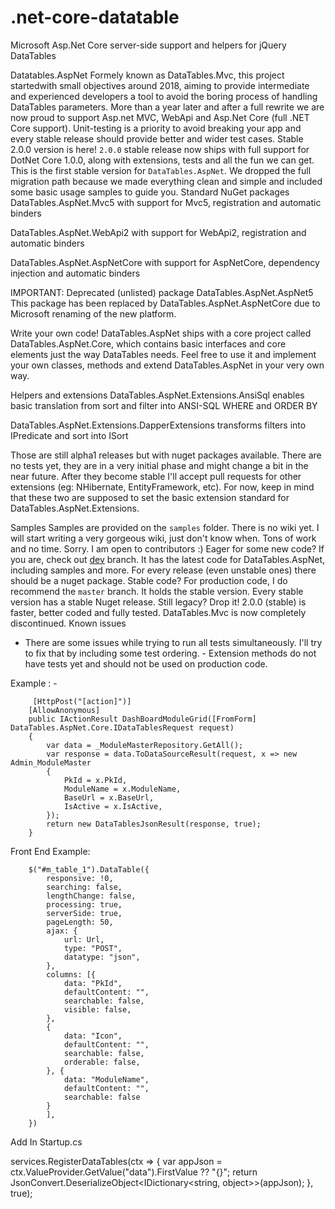 # .net-core-datatable
Microsoft Asp.Net Core server-side support and helpers for jQuery DataTables

Datatables.AspNet
Formely known as DataTables.Mvc, this project startedwith small objectives around 2018, aiming to provide intermediate and experienced developers a tool to avoid the boring process of handling DataTables parameters.
More than a year later and after a full rewrite we are now proud to support Asp.net MVC, WebApi and Asp.Net Core (full .NET Core support).
Unit-testing is a priority to avoid breaking your app and every stable release should provide better and wider test cases.
Stable 2.0.0 version is here!
`2.0.0` stable release now ships with full support for DotNet Core 1.0.0, along with extensions, tests and all the fun we can get. This is the first stable version for `DataTables.AspNet`. We dropped the full migration path because we made everything clean and simple and included some basic usage samples to guide you.
Standard NuGet packages
DataTables.AspNet.Mvc5 with support for Mvc5, registration and automatic binders

DataTables.AspNet.WebApi2 with support for WebApi2, registration and automatic binders

DataTables.AspNet.AspNetCore with support for AspNetCore, dependency injection and automatic binders

IMPORTANT: Deprecated (unlisted) package
DataTables.AspNet.AspNet5
This package has been replaced by DataTables.AspNet.AspNetCore due to Microsoft renaming of the new platform.

Write your own code!
DataTables.AspNet ships with a core project called DataTables.AspNet.Core, which contains basic interfaces and core elements just the way DataTables needs.
Feel free to use it and implement your own classes, methods and extend DataTables.AspNet in your very own way.

Helpers and extensions
DataTables.AspNet.Extensions.AnsiSql enables basic translation from sort and filter into ANSI-SQL WHERE and ORDER BY

DataTables.AspNet.Extensions.DapperExtensions transforms filters into IPredicate and sort into ISort

Those are still alpha1 releases but with nuget packages available. There are no tests yet, they are in a very initial phase and might change a bit in the near future. After they become stable I'll accept pull requests for other extensions (eg: NHibernate, EntityFramework, etc). For now, keep in mind that these two are supposed to set the basic extension standard for DataTables.AspNet.Extensions.

Samples
Samples are provided on the `samples` folder.
There is no wiki yet. I will start writing a very gorgeous wiki, just don't know when. Tons of work and no time. Sorry. I am open to contributors :)
Eager for some new code?
If you are, check out [dev](https://github.com/ghadage70/.net-core-datatable.git) branch. It has the latest code for DataTables.AspNet, including samples and more.
For every release (even unstable ones) there should be a nuget package.
Stable code?
For production code, I do recommend the `master` branch. It holds the stable version. Every stable version has a stable Nuget release.
Still legacy?
Drop it!
2.0.0 (stable) is faster, better coded and fully tested. DataTables.Mvc is now completely discontinued.
Known issues
- There are some issues while trying to run all tests simultaneously. I'll try to fix that by including some test ordering. - Extension methods do not have tests yet and should not be used on production code.

 Example : -


         [HttpPost("[action]")]
        [AllowAnonymous]
        public IActionResult DashBoardModuleGrid([FromForm] DataTables.AspNet.Core.IDataTablesRequest request)
        {
            var data = _ModuleMasterRepository.GetAll();
            var response = data.ToDataSourceResult(request, x => new Admin_ModuleMaster
            {
                PkId = x.PkId,
                ModuleName = x.ModuleName,
                BaseUrl = x.BaseUrl,
                IsActive = x.IsActive,
            });
            return new DataTablesJsonResult(response, true);
        }

Front End Example:

        $("#m_table_1").DataTable({
            responsive: !0,
            searching: false,
            lengthChange: false,
            processing: true,
            serverSide: true,
            pageLength: 50,
            ajax: {
                url: Url,
                type: "POST",
                datatype: "json",
            },
            columns: [{
                data: "PkId",
                defaultContent: "",
                searchable: false,
                visible: false,
            },
            {
                data: "Icon",
                defaultContent: "",
                searchable: false,
                orderable: false,
            }, {
                data: "ModuleName",
                defaultContent: "",
                searchable: false
            }
            ],
        })
    
Add In Startup.cs

services.RegisterDataTables(ctx =>
            {
                var appJson = ctx.ValueProvider.GetValue("data").FirstValue ?? "{}";
                return JsonConvert.DeserializeObject<IDictionary<string, object>>(appJson);
            }, true);
